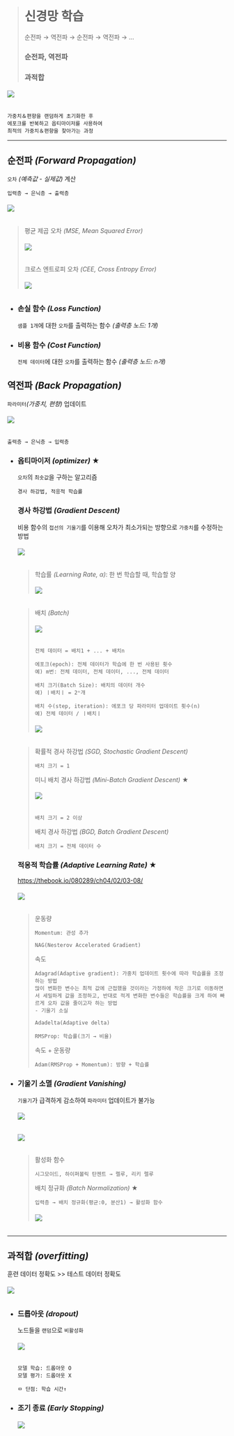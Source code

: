 ># 신경망 학습
>순전파 → 역전파 → 순전파 → 역전파 → ...
>
>### 순전파, 역전파
>### 과적합 
###### <img src = 'img/신경망 학습.jpg'>
```
가중치＆편향을 랜덤하게 초기화한 후
에포크를 반복하고 옵티마이저를 사용하여
최적의 가중치＆편향을 찾아가는 과정
```
---

## 순전파 *(Forward Propagation)*
`오차` *(예측값 - 실제값)* 계산
```
입력층 → 은닉층 → 출력층
```
###### <img src = 'img/순전파.png'>
>평균 제곱 오차 *(MSE, Mean Squared Error)*
>###### <img src = 'img/오차 - 평균 제곱.png'>
> 
>크로스 엔트로피 오차 *(CEE, Cross Entropy Error)*
>###### <img src = 'img/오차 - 크로스 엔트로피.png'>

+ ### 손실 함수 *(Loss Function)*
  `샘플 1개`에 대한 `오차`를 출력하는 함수 *(출력층 노드: 1개)*

+ ### 비용 함수 *(Cost Function)*
  `전체 데이터`에 대한 `오차`를 출력하는 함수 *(출력층 노드: n개)*

## 역전파 *(Back Propagation)*
`파라미터`*(가중치, 편향)* 업데이트
###### <img src='img/역전파.jpg'>
```
출력층 → 은닉층 → 입력층
```

+ ### 옵티마이저 *(optimizer)* ★
  `오차`의 `최솟값`을 구하는 알고리즘
  ```
  경사 하강법, 적응적 학습률
  ```
  
  ### 경사 하강법 *(Gradient Descent)*
  비용 함수의 `접선의 기울기`를 이용해 오차가 최소가되는 방향으로 `가중치`를 수정하는 방법
  ###### <img src = 'img/경사 하강법.jpg'>
  >학습률 *(Learning Rate, α)*: 한 번 학습할 때, 학습할 양
  >###### <img src = 'img/학습률.png'>

  >배치 *(Batch)*
  >###### <img src = 'img/배치.jpg'> 
  >```
  >전체 데이터 = 배치1 + ... + 배치n
  >
  >에포크(epoch): 전체 데이터가 학습에 한 번 사용된 횟수
  >예) m번: 전체 데이터, 전체 데이터, ..., 전체 데이터
  >
  >배치 크기(Batch Size): 배치의 데이터 개수
  >예) ㅣ배치ㅣ = 2ⁿ개
  >
  >배치 수(step, iteration): 에포크 당 파라미터 업데이트 횟수(n)
  >예) 전체 데이터 / ㅣ배치ㅣ
  >```
  >###### <img src = 'img/배치 예제.jpg'> 

  >확률적 경사 하강법 *(SGD, Stochastic Gradient Descent)*
  >```
  >배치 크기 = 1
  >```
  >
  >미니 배치 경사 하강법 *(Mini-Batch Gradient Descent)* ★
  >###### <img src = 'img/경사 하강법 - 미니 배치.jpg'>
  >```
  >배치 크기 = 2 이상
  >```
  >
  >배치 경사 하강법 *(BGD, Batch Gradient Descent)*
  >```
  >배치 크기 = 전체 데이터 수
  >```

  ### 적응적 학습률 *(Adaptive Learning Rate)* ★
  https://thebook.io/080289/ch04/02/03-08/
  ###### <img src = 'img/적응적 학습률.png'> 
  >운동량
  >```
  >Momentum: 관성 추가
  >
  >NAG(Nesterov Accelerated Gradient)
  >```
  >속도
  >```
  >Adagrad(Adaptive gradient): 가중치 업데이트 횟수에 따라 학습률을 조정하는 방법
  > 많이 변화한 변수는 최적 값에 근접했을 것이라는 가정하에 작은 크기로 이동하면서 세밀하게 값을 조정하고, 반대로 적게 변화한 변수들은 학습률을 크게 하여 빠르게 오차 값을 줄이고자 하는 방법
  >- 기울기 소실
  >
  >Adadelta(Adaptive delta)
  >
  >RMSProp: 학습률(크기 → 비율)
  >```
  >속도 + 운동량
  >
  >```
  >Adam(RMSProp + Momentum): 방향 + 학습률
  >```

+ ### 기울기 소멸 *(Gradient Vanishing)*
  `기울기`가 급격하게 감소하여 `파라미터` 업데이트가 불가능
  ###### <img src = 'img/기울기 소멸.jpg'>
  ###### <img src = 'img/역전파 식.png'>
  >활성화 함수
  >``` 
  >시그모이드, 하이퍼볼릭 탄젠트 → 렐루, 리키 렐루
  >```
  >
  >배치 정규화 *(Batch Normalization)* ★
  >```
  >입력층 → 배치 정규화(평균:0, 분산1) → 활성화 함수
  >```
  >###### <img src = 'img/배치 정규화.jpg'>

---
  
## 과적합 *(overfitting)*
훈련 데이터 정확도 >> 테스트 데이터 정확도
###### <img src = 'img/과적합.jpg'>

+ ### 드롭아웃 *(dropout)*
  노드들을 `랜덤`으로 `비활성화`
  ###### <img src = 'img/드롭아웃.jpg'>
  ```
  모델 학습: 드롭아웃 O
  모델 평가: 드롭아웃 X
  
  ㅁ 단점: 학습 시간↑
  ```
  
+ ### 조기 종료 *(Early Stopping)*
  ###### <img src = 'img/조기 종료.jpg'>

